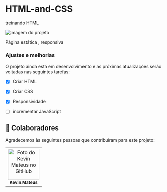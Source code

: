 # HTML-and-CSS
treinando HTML


<img src="./assets/We-care-projets" alt="imagem do projeto">

> 
Página estática , responsiva

### Ajustes e melhorias

O projeto ainda está em desenvolvimento e as próximas atualizações serão voltadas nas seguintes tarefas:

- [x] Criar HTML
- [x] Criar CSS
- [x] Responsividade
- [ ] incrementar JavaScript



## 🤝 Colaboradores

Agradecemos às seguintes pessoas que contribuíram para este projeto:

<table>
  <tr>
    <td align="center">
      <a href="#">
        <img src="./assets/profilelinked.jpeg" width="100px;" alt="Foto do Kevin Mateus no GitHub"/><br>
        <sub>
          <b>Kevin Mateus</b>
        </sub>
      </a>
    
  </tr>
</table>




